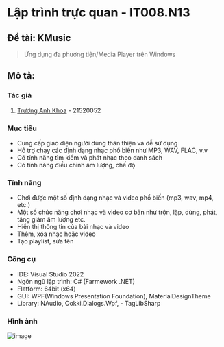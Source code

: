 # Lập trình trực quan - IT008.N13
## Đề tài: KMusic
> Ứng dụng đa phương tiện/Media Player trên Windows
## Mô tả:
### Tác giả
1. [Trương Anh Khoa](https://github.com/anhkhoatqt11) - 21520052
### Mục tiêu
-	Cung cấp giao diện người dùng thân thiện và dễ sử dụng
-	Hỗ trợ chạy các định dạng nhạc phổ biến như MP3, WAV, FLAC, v.v
-	Có tính năng tìm kiếm và phát nhạc theo danh sách
-	Có tính năng điều chỉnh âm lượng, chế độ
### Tính năng 
- Chơi được một số định dạng nhạc và video phổ biến (mp3, wav, mp4, etc.)
- Một số chức năng chơi nhạc và video cơ bản như trộn, lặp, dừng, phát, tăng giảm âm lượng etc.
- Hiển thị thông tin của bài nhạc và video
- Thêm, xóa nhạc hoặc video
- Tạo playlist, sửa tên
### Công cụ
- IDE: Visual Studio 2022
- Ngôn ngữ lập trình: C# (Farmework .NET)
- Flatform: 64bit (x64)
- GUI: WPF(Windows Presentation Foundation), MaterialDesignTheme
- Library: NAudio, Ookki.Dialogs.Wpf, -	TagLibSharp
### Hình ảnh
![image](https://user-images.githubusercontent.com/30335268/218247132-e9217446-664c-4f60-8506-39a310d56cff.png)

